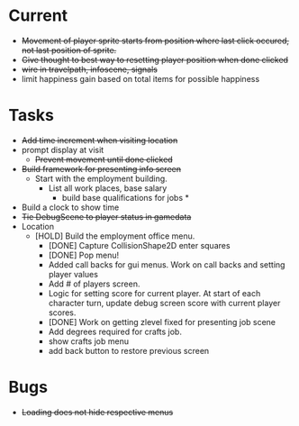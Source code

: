 # Current
* <s>Movement of player sprite starts from position where last click occured, not last position of sprite.</s>
* <s>Give thought to best way to resetting player position when done clicked</s>
* <S>wire in travelpath, infoscene, signals</s>
* limit happiness gain based on total items for possible happiness

# Tasks
* <s>Add time increment when visiting location</s>
* prompt display at visit
  * <s>Prevent movement until done clicked</s>
* <s>Build framework for presenting info screen</s>
  * Start with the employment building.
    * List all work places, base salary
      * build base qualifications for jobs
        * 
* Build a clock to show time
* <s>Tie DebugScene to player status in gamedata</s>
* Location
  * [HOLD] Build the employment office menu. 
      * [DONE] Capture CollisionShape2D enter squares
      * [DONE] Pop menu!
      * Added call backs for gui menus. Work on call backs and setting player values
      * Add # of players screen.
      * Logic for setting score for current player. At start of each character turn, update debug screen score with current player scores.
      * [DONE] Work on getting zlevel fixed for presenting job scene
    * Add degrees required for crafts job.
    * show crafts job menu
    * add back button to restore previous screen

# Bugs
* <s>Loading does not hide respective menus</s>